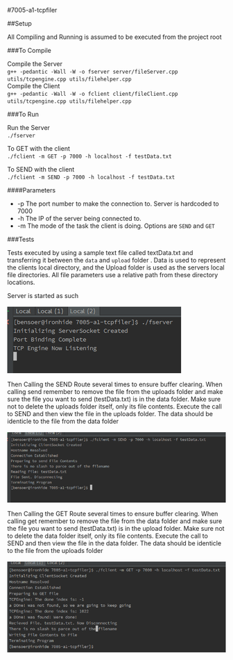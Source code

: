 #7005-a1-tcpfiler

##Setup

All Compiling and Running is assumed to be executed from the project root

###To Compile

Compile the Server<br>
`g++ -pedantic -Wall -W -o fserver server/fileServer.cpp  utils/tcpengine.cpp utils/filehelper.cpp` <br>
Compile the Client<br>
`g++ -pedantic -Wall -W -o fclient client/fileClient.cpp  utils/tcpengine.cpp utils/filehelper.cpp`

###To Run

Run the Server<br>
`./fserver` <br>

To GET with the client<br>
`./fclient -m GET -p 7000 -h localhost -f testData.txt` <br>

To SEND with the client<br>
`./fclient -m SEND -p 7000 -h localhost -f testData.txt`

####Parameters
* -p The port number to make the connection to. Server is hardcoded to 7000
* -h The IP of the server being connected to.
* -m The mode of the task the client is doing. Options are `SEND` and `GET`

###Tests

Tests executed by using a sample text file called textData.txt and transferring it between the `data` and `upload` folder
. Data is used to represent the clients local directory, and the Upload folder is used as the servers local file directories.
All file parameters use a relative path from these directory locations.

Server is started as such <br><br>
![](imgs/server_start.png)

Then Calling the SEND Route several times to ensure buffer clearing. When calling send remember to remove the file from
the uploads folder and make sure the file you want to send (testData.txt) is in the data folder. 
Make sure not to delete the uploads folder itself, only its file contents. Execute the call to SEND
and then view the file in the uploads folder. The data should be identicle to the file from the data folder
<br><br>
![](imgs/send_data.png)

Then Calling the GET Route several times to ensure buffer clearing. When calling get remember to remove the file from
the data folder and make sure the file you want to send (testData.txt) is in the upload folder. 
Make sure not to delete the data folder itself, only its file contents. Execute the call to SEND
and then view the file in the data folder. The data should be identicle to the file from the uploads folder
<br><br>
![](imgs/get_data.png)